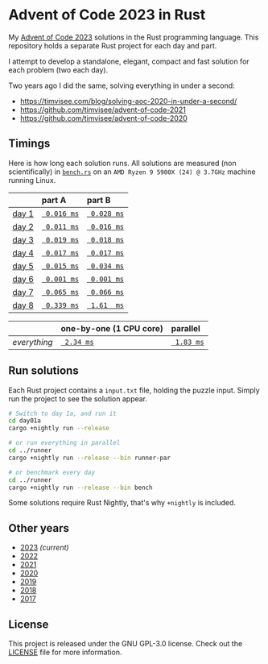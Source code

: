 # Advent of Code 2023 in Rust

My [Advent of Code 2023][aoc-2023] solutions in the Rust programming language.
This repository holds a separate Rust project for each day and part.

I attempt to develop a standalone, elegant, compact and fast solution for each
problem (two each day).

Two years ago I did the same, solving everything in under a second:

- https://timvisee.com/blog/solving-aoc-2020-in-under-a-second/
- https://github.com/timvisee/advent-of-code-2021
- https://github.com/timvisee/advent-of-code-2020

## Timings

Here is how long each solution runs. All solutions are measured (non
scientifically) in [`bench.rs`](./runner/src/bin/bench.rs) on an
`AMD Ryzen 9 5900X (24) @ 3.7GHz` machine running Linux.

|                                                | part A                              | part B                              |
|:-----------------------------------------------|:------------------------------------|:------------------------------------|
| [day 1](https://adventofcode.com/2023/day/1)   | [` 0.016 ms`](./day01a/src/main.rs) | [` 0.028 ms`](./day01b/src/main.rs) |
| [day 2](https://adventofcode.com/2023/day/2)   | [` 0.011 ms`](./day02a/src/main.rs) | [` 0.016 ms`](./day02b/src/main.rs) |
| [day 3](https://adventofcode.com/2023/day/3)   | [` 0.019 ms`](./day03a/src/main.rs) | [` 0.018 ms`](./day03b/src/main.rs) |
| [day 4](https://adventofcode.com/2023/day/4)   | [` 0.017 ms`](./day04a/src/main.rs) | [` 0.017 ms`](./day04b/src/main.rs) |
| [day 5](https://adventofcode.com/2023/day/5)   | [` 0.015 ms`](./day05a/src/main.rs) | [` 0.034 ms`](./day05b/src/main.rs) |
| [day 6](https://adventofcode.com/2023/day/6)   | [` 0.001 ms`](./day06a/src/main.rs) | [` 0.001 ms`](./day06b/src/main.rs) |
| [day 7](https://adventofcode.com/2023/day/7)   | [` 0.065 ms`](./day07a/src/main.rs) | [` 0.066 ms`](./day07b/src/main.rs) |
| [day 8](https://adventofcode.com/2023/day/8)   | [` 0.339 ms`](./day08a/src/main.rs) | [` 1.61  ms`](./day08b/src/main.rs) |

|              | one-by-one (1 CPU core)                  | parallel                                     |
|:-------------|:-----------------------------------------|:---------------------------------------------|
| _everything_ | [` 2.34 ms`](./runner/src/bin/runner.rs) | [` 1.83 ms`](./runner/src/bin/runner-par.rs) |

## Run solutions

Each Rust project contains a `input.txt` file, holding the puzzle input. Simply
run the project to see the solution appear.

```bash
# Switch to day 1a, and run it
cd day01a
cargo +nightly run --release

# or run everything in parallel
cd ../runner
cargo +nightly run --release --bin runner-par

# or benchmark every day
cd ../runner
cargo +nightly run --release --bin bench
```

Some solutions require Rust Nightly, that's why `+nightly` is included.

## Other years

- [2023](https://github.com/timvisee/advent-of-code-2023) _(current)_
- [2022](https://github.com/timvisee/advent-of-code-2022)
- [2021](https://github.com/timvisee/advent-of-code-2021)
- [2020](https://github.com/timvisee/advent-of-code-2020)
- [2019](https://github.com/timvisee/advent-of-code-2019)
- [2018](https://github.com/timvisee/advent-of-code-2018)
- [2017](https://github.com/timvisee/advent-of-code-2017)

## License

This project is released under the GNU GPL-3.0 license.
Check out the [LICENSE](LICENSE) file for more information.

[aoc-2023]: https://adventofcode.com/2023
